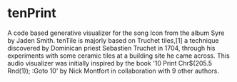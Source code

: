 # tenPrint
A code based generative visualizer for the song Icon from the album Syre by Jaden Smith. tenTile is majorly based on Truchet tiles,[1] a technique discovered by Dominican priest Sebastien Truchet in 1704, through his experiments with some ceramic tiles at a building site he came across. This audio visualizer was initially inspired by the book '10 Print Chr$(205.5 Rnd(1)); :Goto 10' by Nick Montfort in collaboration with 9 other authors.